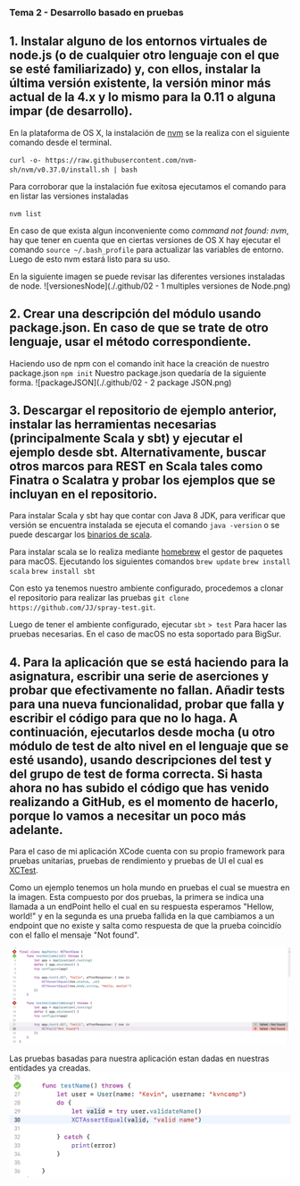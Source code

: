 ### Tema 2 - Desarrollo basado en pruebas 

## 1. Instalar alguno de los entornos virtuales de node.js (o de cualquier otro lenguaje con el que se esté familiarizado) y, con ellos, instalar la última versión existente, la versión minor más actual de la 4.x y lo mismo para la 0.11 o alguna impar (de desarrollo).

En la plataforma de OS X, la instalación de [nvm](https://github.com/nvm-sh/nvm#installing-and-updating) se la realiza con el siguiente comando desde el terminal.

`curl -o- https://raw.githubusercontent.com/nvm-sh/nvm/v0.37.0/install.sh | bash`

Para corroborar que la instalación fue exitosa ejecutamos el comando para en listar las versiones instaladas 

`nvm list`

En caso de que exista algun inconveniente como *command not found: nvm*, hay que tener en cuenta que en ciertas versiones de OS X hay ejecutar el comando `source ~/.bash_profile` para actualizar las variables de entorno. Luego de esto nvm estará listo para su uso.

En la siguiente imagen se puede revisar las diferentes versiones instaladas de node. 
![versionesNode](./.github/02 - 1 multiples versiones de Node.png)


## 2. Crear una descripción del módulo usando package.json. En caso de que se trate de otro lenguaje, usar el método correspondiente.

Haciendo uso de npm con el comando init hace la creación de nuestro package.json 
`npm init`
Nuestro package.json quedaría de la siguiente forma.
![packageJSON](./.github/02 - 2 package JSON.png)

## 3. Descargar el repositorio de ejemplo anterior, instalar las herramientas necesarias (principalmente Scala y sbt) y ejecutar el ejemplo desde sbt. Alternativamente, buscar otros marcos para REST en Scala tales como Finatra o Scalatra y probar los ejemplos que se incluyan en el repositorio.

Para instalar Scala y sbt hay que contar con Java 8 JDK, para verificar que versión se encuentra instalada se ejecuta el comando 
`java -version` o se puede descargar los [binarios de scala](https://downloads.lightbend.com/scala/2.13.4/scala-2.13.4.tgz). 

Para instalar scala se lo realiza mediante [homebrew](https://brew.sh/index_es) el gestor de paquetes para macOS. Ejecutando los siguientes comandos
`brew update`
`brew install scala`
`brew install sbt`

Con esto ya tenemos nuestro ambiente configurado, procedemos a clonar el repositorio para realizar las pruebas `git clone https://github.com/JJ/spray-test.git`.

Luego de tener el ambiente configurado, ejecutar 
`sbt` 
`> test`
Para hacer las pruebas necesarias. En el caso de macOS no esta soportado para BigSur.

## 4. Para la aplicación que se está haciendo para la asignatura, escribir una serie de aserciones y probar que efectivamente no fallan. Añadir tests para una nueva funcionalidad, probar que falla y escribir el código para que no lo haga. A continuación, ejecutarlos desde mocha (u otro módulo de test de alto nivel en el lenguaje que se esté usando), usando descripciones del test y del grupo de test de forma correcta. Si hasta ahora no has subido el código que has venido realizando a GitHub, es el momento de hacerlo, porque lo vamos a necesitar un poco más adelante.
Para el caso de mi aplicación XCode cuenta con su propio framework para pruebas unitarias, pruebas de rendimiento y pruebas de UI el cual es [XCTest](https://developer.apple.com/documentation/xctest).

Como un ejemplo tenemos un hola mundo en pruebas el cual se muestra en la imagen. Esta compuesto por dos pruebas, la primera se indica una llamada a un endPoint hello el cual en su respuesta esperamos "Hellow, world!" y en la segunda es una prueba fallida en la que cambiamos a un endpoint que no existe y salta como respuesta de que la prueba coincidío con el fallo el mensaje "Not found".

![02-4XCodeTests](./.github/02-4XCodeTests.png)

Las pruebas basadas para nuestra aplicación estan dadas en nuestras entidades ya creadas.
![02-4XCodeTest2](./.github/02-4XCodeTest2.png)
